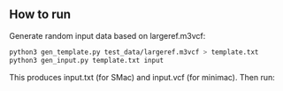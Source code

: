 ## How to run

Generate random input data based on largeref.m3vcf:
```bash
python3 gen_template.py test_data/largeref.m3vcf > template.txt
python3 gen_input.py template.txt input
```

This produces input.txt (for SMac) and input.vcf (for minimac). Then run:

<!--```bash-->
<!--cargo +nightly run --release --bin test_run-->
<!--```-->

<!--This writes imputed results to output.txt. Expected results from-->
<!--minimac are included in output_minimac.txt.-->

<!--## Unit test and benchmark-->
<!--To test small inputs with `smallref.m3vcf`,-->
<!--```bash-->
<!--cargo +nightly test-->
<!--```-->
<!--To benchmark large inputs with `largeref.m3vcf`,-->
<!--```bash-->
<!--cargo +nightly bench-->
<!--```-->

<!--## Leak-resistant `feature`-->
<!--To use `leak-resistant` feature, run any `cargo` commands in the following way:-->
<!--```bash-->
<!--cargo +nightly {...} --features leak-resistant-->
<!--```-->

